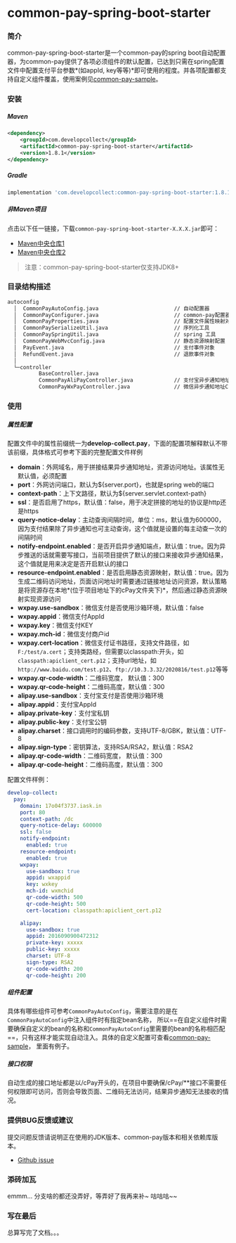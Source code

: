 # common-pay-spring-boot-starter

### 简介

common-pay-spring-boot-starter是一个common-pay的spring boot自动配置器，为common-pay提供了各项必须组件的默认配置，已达到只需在spring配置文件中配置支付平台参数*(如appId, key等等)*即可使用的程度。并各项配置都支持自定义组件覆盖，使用案例见[common-pay-sample](https://github.com/developcollect/common-pay-sample)。



### 安装

##### Maven

```xml
<dependency>
    <groupId>com.developcollect</groupId>
    <artifactId>common-pay-spring-boot-starter</artifactId>
    <version>1.8.1</version>
</dependency>
```

##### Gradle

```groovy
implementation 'com.developcollect:common-pay-spring-boot-starter:1.8.1'
```

##### 非Maven项目

点击以下任一链接，下载`common-pay-spring-boot-starter-X.X.X.jar`即可：

- [Maven中央仓库1](https://repo1.maven.org/maven2/com/developcollect/common-pay-spring-boot-starter/1.8.1/)
- [Maven中央仓库2](https://repo2.maven.org/maven2/com/developcollect/common-pay-spring-boot-starter/1.8.1/)

> 注意：common-pay-spring-boot-starter仅支持JDK8+



### 目录结构描述

```tex
autoconfig
  │  CommonPayAutoConfig.java                        // 自动配置器
  │  CommonPayConfigurer.java                        // common-pay配置器(重点)
  │  CommonPayProperties.java                        // 配置文件属性映射对象
  │  CommonPaySerializeUtil.java                     // 序列化工具
  │  CommonPaySpringUtil.java                        // spring 工具
  │  CommonPayWebMvcConfig.java                      // 静态资源映射配置
  │  PayEvent.java                                   // 支付事件对象
  │  RefundEvent.java                                // 退款事件对象
  │  
  └─controller                                       
          BaseController.java
          CommonPayAliPayController.java             // 支付宝异步通知地址Controller
          CommonPayWxPayController.java              // 微信异步通知地址Controller
```



### 使用

##### 属性配置

配置文件中的属性前缀统一为**develop-collect.pay**，下面的配置项解释默认不带该前缀，具体格式可参考下面的完整配置文件样例

* **domain**：外网域名，用于拼接结果异步通知地址，资源访问地址。该属性无默认值，必须配置
* **port**：外网访问端口，默认为${server.port}，也就是spring web的端口
* **context-path**：上下文路径，默认为${server.servlet.context-path}
* **ssl**：是否启用了https，默认值：false，用于决定拼接的地址的协议是http还是https
* **query-notice-delay**：主动查询间隔时间，单位：ms，默认值为600000，因为支付结果除了异步通知也可主动查询，这个值就是设置的每主动查一次的间隔时间
* **notify-endpoint.enabled**：是否开启异步通知端点，默认值：true。因为异步推送的话就需要写接口，当前项目提供了默认的接口来接收异步通知结果，这个值就是用来决定是否开启默认的接口
* **resource-endpoint.enabled**：是否启用静态资源映射，默认值：true。因为生成二维码访问地址，页面访问地址时需要通过链接地址访问资源，默认策略是将资源存在本地*(位于项目地址下的cPay文件夹下)*，然后通过静态资源映射实现资源访问
* **wxpay.use-sandbox**：微信支付是否使用沙箱环境，默认值：false
* **wxpay.appid**：微信支付AppId
* **wxpay.key**：微信支付KEY
* **wxpay.mch-id**：微信支付商户id
* **wxpay.cert-location**：微信支付证书路径，支持文件路径，如`F:/test/a.cert`；支持类路经，但需要以classpath:开头，如`classpath:apiclient_cert.p12`；支持url地址，如`http://www.baidu.com/test.p12`、`ftp://10.3.3.32/2020816/test.p12`等等
* **wxpay.qr-code-width**：二维码宽度， 默认值：300
* **wxpay.qr-code-height**：二维码高度，默认值：300
* **alipay.use-sandbox**：支付宝支付是否使用沙箱环境
* **alipay.appid**：支付宝AppId
* **alipay.private-key**：支付宝私钥
* **alipay.public-key**：支付宝公钥
* **alipay.charset**：接口调用时的编码参数，支持UTF-8/GBK，默认值：UTF-8
* **alipay.sign-type**：密钥算法，支持RSA/RSA2，默认值：RSA2
* **alipay.qr-code-width**：二维码宽度， 默认值：300
* **alipay.qr-code-height**：二维码高度，默认值：300

配置文件样例：
```yml
develop-collect:
  pay:
    domain: 17o04f3737.iask.in
    port: 80
    context-path: /dc
    query-notice-delay: 600000
    ssl: false
    notify-endpoint:
      enabled: true
    resource-endpoint:
      enabled: true
    wxpay:
      use-sandbox: true
      appid: wxappid
      key: wxkey
      mch-id: wxmchid
      qr-code-width: 500
      qr-code-height: 500
      cert-location: classpath:apiclient_cert.p12

    alipay:
      use-sandbox: true
      appid: 2016090900472312
      private-key: xxxxx
      public-key: xxxxx  
      charset: UTF-8
      sign-type: RSA2
      qr-code-width: 200
      qr-code-height: 200
```

##### 组件配置

具体有哪些组件可参考`CommonPayAutoConfig`，需要注意的是在`CommonPayAutoConfig`中注入组件时有指定bean名称， 所以==在自定义组件时需要确保自定义的bean的名称和`CommonPayAutoConfig`里需要的bean的名称相匹配==，只有这样才能实现自动注入。具体的自定义配置可查看[common-pay-sample](https://github.com/developcollect/common-pay-sample)， 里面有例子。

##### 接口权限

自动生成的接口地址都是以/cPay开头的，在项目中要确保/cPay/**接口不需要任何权限即可访问，否则会导致页面、二维码无法访问，结果异步通知无法接收的情况。



### 提供BUG反馈或建议

提交问题反馈请说明正在使用的JDK版本、common-pay版本和相关依赖库版本。

- [Github issue](https://github.com/developcollect/common-pay-sample/issues)



### 添砖加瓦

emmm... 分支啥的都还没弄好，等弄好了我再来补~ 咕咕咕~~



### 写在最后

总算写完了文档。。。